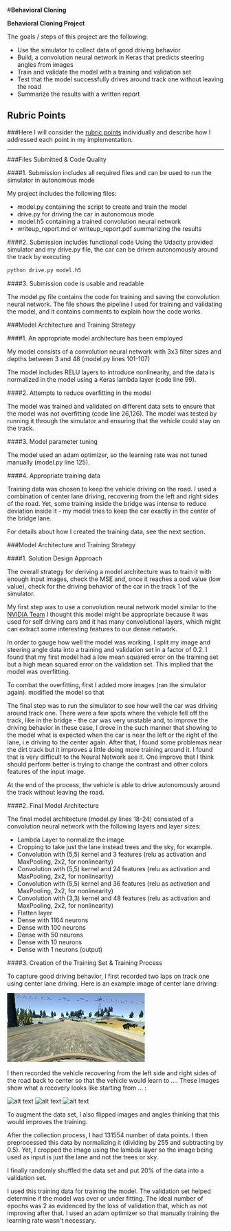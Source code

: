 #**Behavioral Cloning** 


**Behavioral Cloning Project**

The goals / steps of this project are the following:
* Use the simulator to collect data of good driving behavior
* Build, a convolution neural network in Keras that predicts steering angles from images
* Train and validate the model with a training and validation set
* Test that the model successfully drives around track one without leaving the road
* Summarize the results with a written report


[//]: # (Image References)

[image1]: ./examples/placeholder.png "Model Visualization"
[image2]: ./data/IMG/center_2017_10_31_21_29_37_313.jpg "Center image inside car"
[image3]: ./data/IMG/center_2017_11_05_22_44_59_899.jpg "Recovery Image"
[image4]: ./data/IMG/center_2017_11_05_22_45_00_192.jpg "Recovery Image"
[image5]: ./data/IMG/center_2017_11_05_22_45_00_836.jpg "Recovery Image"
[image6]: ./examples/placeholder_small.png "Normal Image"
[image7]: ./examples/placeholder_small.png "Flipped Image"

## Rubric Points
###Here I will consider the [rubric points](https://review.udacity.com/#!/rubrics/432/view) individually and describe how I addressed each point in my implementation.  

---
###Files Submitted & Code Quality

####1. Submission includes all required files and can be used to run the simulator in autonomous mode

My project includes the following files:
* model.py containing the script to create and train the model
* drive.py for driving the car in autonomous mode
* model.h5 containing a trained convolution neural network 
* writeup_report.md or writeup_report.pdf summarizing the results

####2. Submission includes functional code
Using the Udacity provided simulator and my drive.py file, the car can be driven autonomously around the track by executing 
```sh
python drive.py model.h5
```

####3. Submission code is usable and readable

The model.py file contains the code for training and saving the convolution neural network. The file shows the pipeline I used for training and validating the model, and it contains comments to explain how the code works.

###Model Architecture and Training Strategy

####1. An appropriate model architecture has been employed

My model consists of a convolution neural network with 3x3 filter sizes and depths between 3 and 48 (model.py lines 101-107) 

The model includes RELU layers to introduce nonlinearity, and the data is normalized in the model using a Keras lambda layer (code line 99). 

####2. Attempts to reduce overfitting in the model

The model was trained and validated on different data sets to ensure that the model was not overfitting (code line 26,126). The model was tested by running it through the simulator and ensuring that the vehicle could stay on the track.

####3. Model parameter tuning

The model used an adam optimizer, so the learning rate was not tuned manually (model.py line 125).

####4. Appropriate training data

Training data was chosen to keep the vehicle driving on the road. I used a combination of center lane driving, recovering from the left and right sides of the road. Yet, some training inside the bridge was intense to reduce deviation inside it - my model tries to keep the car exactly in the center of the bridge lane.

For details about how I created the training data, see the next section. 

###Model Architecture and Training Strategy

####1. Solution Design Approach

The overall strategy for deriving a model architecture was to train it with enough input images, check the MSE and, once it reaches a ood value (low value), check for the driving behavior of the car in the track 1 of the simulator.

My first step was to use a convolution neural network model similar to the [NVIDIA Team](https://devblogs.nvidia.com/parallelforall/deep-learning-self-driving-cars/) I thought this model might be appropriate because it was used for self driving cars and it has many convolutional layers, which might can extract some interesting features to our dense network.

In order to gauge how well the model was working, I split my image and steering angle data into a training and validation set in a factor of 0.2. I found that my first model had a low mean squared error on the training set but a high mean squared error on the validation set. This implied that the model was overfitting. 

To combat the overfitting, first I added more images (ran the simulator again). modified the model so that 

The final step was to run the simulator to see how well the car was driving around track one. There were a few spots where the vehicle fell off the track, like in the bridge - the car was very unstable and, to improve the driving behavior in these case, I drove in the such manner that showing to the model what is expected when the car is near the left or the right of the lane, i.e driving to the center again. After that, I found some problemas near the dirt track but it improves a little doing more training around it. I found that is very difficult to the Neural Network see it. One improve that I think should perform better is trying to change the contrast and other colors features of the input image.

At the end of the process, the vehicle is able to drive autonomously around the track without leaving the road.

####2. Final Model Architecture

The final model architecture (model.py lines 18-24) consisted of a convolution neural network with the following layers and layer sizes:

- Lambda Layer to normalize the image
- Cropping to take just the lane instead trees and the sky, for example.
- Convolution with (5,5) kernel and 3 features (relu as activation and MaxPooling, 2x2, for nonlinearity)
- Convolution with (5,5) kernel and 24 features (relu as activation and MaxPooling, 2x2, for nonlinearity)
- Convolution with (5,5) kernel and 36 features (relu as activation and MaxPooling, 2x2, for nonlinearity)
- Convolution with (3,3) kernel and 48 features (relu as activation and MaxPooling, 2x2, for nonlinearity)
- Flatten layer
- Dense with 1164 neurons
- Dense with 100 neurons
- Dense with 50 neurons
- Dense with 10 neurons
- Dense with 1 neurons (output)

####3. Creation of the Training Set & Training Process

To capture good driving behavior, I first recorded two laps on track one using center lane driving. Here is an example image of center lane driving:

![alt text][image2]

I then recorded the vehicle recovering from the left side and right sides of the road back to center so that the vehicle would learn to .... These images show what a recovery looks like starting from ... :

![alt text][image3]
![alt text][image4]
![alt text][image5]

To augment the data set, I also flipped images and angles thinking that this would improves the training. 

After the collection process, I had 131554 number of data points. I then preprocessed this data by normalizing it (dividing by 255 and subtracting by 0.5). Yet, I cropped the image using the lambda layer so the image being used as input is just the lane and not the trees or sky.

I finally randomly shuffled the data set and put 20% of the data into a validation set. 

I used this training data for training the model. The validation set helped determine if the model was over or under fitting. The ideal number of epochs was 2 as evidenced by the loss of validation that, which as not improving after that. I used an adam optimizer so that manually training the learning rate wasn't necessary.


